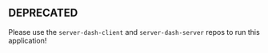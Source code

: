 ## DEPRECATED

Please use the ``server-dash-client`` and ``server-dash-server`` repos to run this application!
